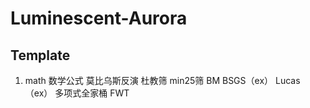 # Luminescent-Aurora
## Template
1. math
    数学公式
    莫比乌斯反演
    杜教筛
    min25筛
    BM
    BSGS（ex）
    Lucas（ex）
    多项式全家桶
    FWT
